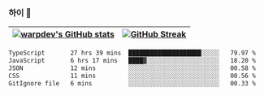 
### 하이 👋
[![warpdev's GitHub stats](https://github-readme-stats.vercel.app/api?username=warpdev&show_icons=true&theme=vue-dark)](#) |[![GitHub Streak](https://github-readme-streak-stats.herokuapp.com/?user=warpdev&theme=dark)](#)
--- | --- |
<!--START_SECTION:waka-->

```txt
TypeScript       27 hrs 39 mins  ████████████████████░░░░░   79.97 %
JavaScript       6 hrs 17 mins   ████▓░░░░░░░░░░░░░░░░░░░░   18.20 %
JSON             12 mins         ░░░░░░░░░░░░░░░░░░░░░░░░░   00.58 %
CSS              11 mins         ░░░░░░░░░░░░░░░░░░░░░░░░░   00.56 %
GitIgnore file   6 mins          ░░░░░░░░░░░░░░░░░░░░░░░░░   00.33 %
```

<!--END_SECTION:waka-->

<!--
**warpdev/warpdev** is a ✨ _special_ ✨ repository because its `README.md` (this file) appears on your GitHub profile.

Here are some ideas to get you started:

- 🔭 I’m currently working on ...
- 🌱 I’m currently learning ...
- 👯 I’m looking to collaborate on ...
- 🤔 I’m looking for help with ...
- 💬 Ask me about ...
- 📫 How to reach me: ...
- 😄 Pronouns: ...
- ⚡ Fun fact: ...
-->
